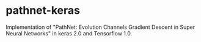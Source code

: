 # pathnet-keras
Implementation of "PathNet: Evolution Channels Gradient Descent in Super Neural Networks" in keras 2.0 and Tensorflow 1.0.
